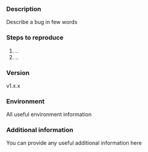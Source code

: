 ### Description

Describe a bug in few words

### Steps to reproduce

1. ..
2. ..

### Version

v1.x.x

### Environment

All useful environment information


### Additional information

You can provide any useful additional information here
